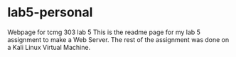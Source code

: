 # lab5-personal
Webpage for tcmg 303 lab 5
This is the readme page for my lab 5 assignment to make a Web Server. The rest of the assignment was done on a Kali Linux Virtual Machine.
